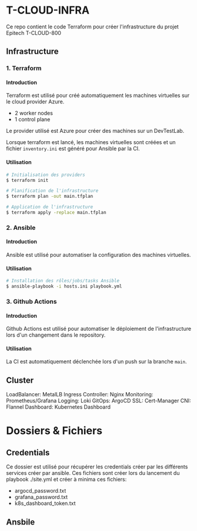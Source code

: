 # T-CLOUD-INFRA

Ce repo contient le code Terraform pour créer l'infrastructure du projet Epitech T-CLOUD-800

## Infrastructure

### 1. Terraform

#### Introduction

Terraform est utilisé pour créé automatiquement les machines virtuelles sur le cloud provider Azure.

- 2 worker nodes
- 1 control plane

Le provider utilisé est Azure pour créer des machines sur un DevTestLab.

Lorsque terraform est lancé, les machines virtuelles sont créées et un fichier `inventory.ini` est généré pour Ansible par la CI.

#### Utilisation

```bash
# Initialisation des providers 
$ terraform init

# Planification de l'infrastructure
$ terraform plan -out main.tfplan

# Application de l'infrastructure
$ terraform apply -replace main.tfplan
```

### 2. Ansible

#### Introduction

Ansible est utilisé pour automatiser la configuration des machines virtuelles. 

#### Utilisation

```bash
# Installation des rôles/jobs/tasks Ansible
$ ansible-playbook -i hosts.ini playbook.yml
```

### 3. Github Actions

#### Introduction

Github Actions est utilisé pour automatiser le déploiement de l'infrastructure lors d'un changement dans le repository.

#### Utilisation

La CI est automatiquement déclenchée lors d'un push sur la branche `main`.

###


## Cluster

LoadBalancer: MetalLB
Ingress Controller: Nginx
Monitoring: Prometheus/Grafana
Logging: Loki
GitOps: ArgoCD
SSL: Cert-Manager
CNI: Flannel
Dashboard: Kubernetes Dashboard

# Dossiers & Fichiers

## Credentials

Ce dossier est utilisé pour récupérer les credentials créer par les différents services créer par ansible.
Ces fichiers sont créer lors du lancement du playbook ./site.yml et créer à minima ces fichiers:

- argocd_password.txt
- grafana_password.txt
- k8s_dashboard_token.txt

## Ansbile
